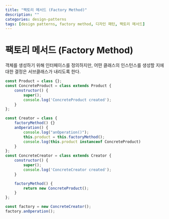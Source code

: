 ```yaml
---
title: "팩토리 메서드 (Factory Method)"
description: ""
categories: design-patterns
tags: [design patterns, factory method, 디자인 패턴, 팩토리 메서드]
---
```


# 팩토리 메서드 (Factory Method)

객체를 생성하기 위해 인터페이스를 정의하지만, 어떤 클래스의 인스턴스를 생성할 지에 대한 결정은 서브클래스가 내리도록 한다.

```javascript
const Product = class {};
const ConcreteProduct = class extends Product {
    constructor() {
        super();
        console.log('ConcreteProduct created');
    }
};

const Creator = class {
    factoryMethod() {}
    anOperation() {
        console.log("anOperation()");
        this.product = this.factoryMethod();
        console.log(this.product instanceof ConcreteProduct)
    }
};
const ConcreteCreator = class extends Creator {
    constructor() {
        super();
        console.log('ConcreteCreator created');
    }

    factoryMethod() {
        return new ConcreteProduct();
    }
};

const factory = new ConcreteCreator();
factory.anOperation();
```

